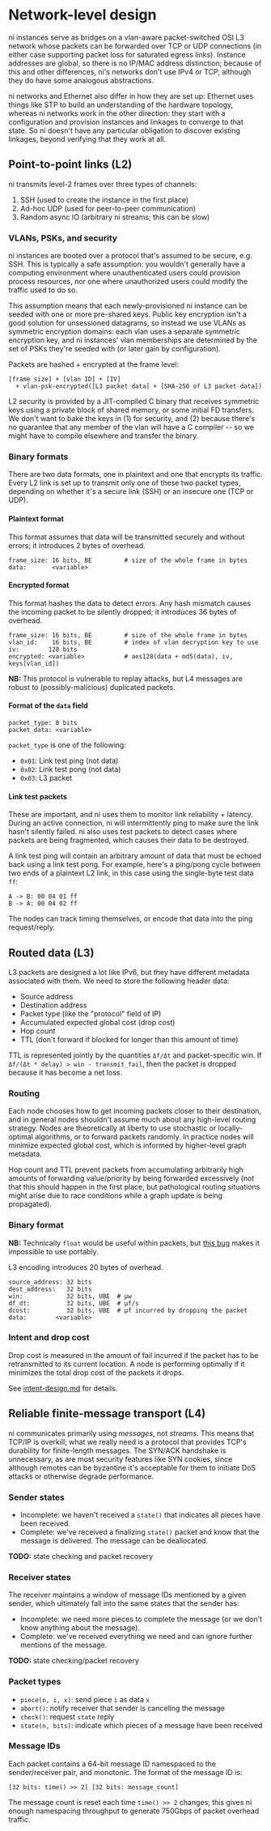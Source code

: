# Network-level design
ni instances serve as bridges on a vlan-aware packet-switched OSI L3 network
whose packets can be forwarded over TCP or UDP connections (in either case
supporting packet loss for saturated egress links). Instance addresses are
global, so there is no IP/MAC address distinction; because of this and other
differences, ni's networks don't use IPv4 or TCP, although they do have some
analogous abstractions.

ni networks and Ethernet also differ in how they are set up: Ethernet uses
things like STP to build an understanding of the hardware topology, whereas ni
networks work in the other direction: they start with a configuration and
provision instances and linkages to converge to that state. So ni doesn't have
any particular obligation to discover existing linkages, beyond verifying that
they work at all.

## Point-to-point links (L2)
ni transmits level-2 frames over three types of channels:

1. SSH (used to create the instance in the first place)
2. Ad-hoc UDP (used for peer-to-peer communication)
3. Random async IO (arbitrary ni streams; this can be slow)

### VLANs, PSKs, and security
ni instances are booted over a protocol that's assumed to be secure, e.g. SSH.
This is typically a safe assumption: you wouldn't generally have a computing
environment where unauthenticated users could provision process resources, nor
one where unauthorized users could modify the traffic used to do so.

This assumption means that each newly-provisioned ni instance can be seeded
with one or more pre-shared keys. Public key encryption isn't a good solution
for unsessioned datagrams, so instead we use VLANs as symmetric encryption
domains: each vlan uses a separate symmetric encryption key, and ni instances'
vlan memberships are determined by the set of PSKs they're seeded with (or
later gain by configuration).

Packets are hashed + encrypted at the frame level:

```
[frame size] + [vlan ID] + [IV]
  + vlan-psk-encrypted([L3 packet data] + [SHA-256 of L3 packet data])
```

L2 security is provided by a JIT-compiled C binary that receives symmetric keys
using a private block of shared memory, or some initial FD transfers. We don't
want to bake the keys in (1) for security, and (2) because there's no guarantee
that any member of the vlan will have a C compiler -- so we might have to
compile elsewhere and transfer the binary.

### Binary formats
There are two data formats, one in plaintext and one that encrypts its traffic.
Every L2 link is set up to transmit only one of these two packet types,
depending on whether it's a secure link (SSH) or an insecure one (TCP or UDP).

#### Plaintext format
This format assumes that data will be transmitted securely and without errors;
it introduces 2 bytes of overhead.

```
frame_size: 16 bits, BE         # size of the whole frame in bytes
data:       <variable>
```

#### Encrypted format
This format hashes the data to detect errors. Any hash mismatch causes the
incoming packet to be silently dropped; it introduces 36 bytes of overhead.

```
frame_size: 16 bits, BE         # size of the whole frame in bytes
vlan_id:    16 bits, BE         # index of vlan decryption key to use
iv:        128 bits
encrypted: <variable>           # aes128(data + md5(data), iv, keys[vlan_id])
```

**NB:** This protocol is vulnerable to replay attacks, but L4 messages are
robust to (possibly-malicious) duplicated packets.

#### Format of the `data` field
```
packet_type: 8 bits
packet_data: <variable>
```

`packet_type` is one of the following:

- `0x01`: Link test ping (not data)
- `0x02`: Link test pong (not data)
- `0x03`: L3 packet

#### Link test packets
These are important, and ni uses them to monitor link reliability + latency.
During an active connection, ni will intermittently ping to make sure the link
hasn't silently failed. ni also uses test packets to detect cases where packets
are being fragmented, which causes their data to be destroyed.

A link test ping will contain an arbitrary amount of data that must be echoed
back using a link test pong. For example, here's a ping/pong cycle between two
ends of a plaintext L2 link, in this case using the single-byte test data `ff`:

```
A -> B: 00 04 01 ff
B -> A: 00 04 02 ff
```

The nodes can track timing themselves, or encode that data into the ping
request/reply.

## Routed data (L3)
L3 packets are designed a lot like IPv6, but they have different metadata
associated with them. We need to store the following header data:

- Source address
- Destination address
- Packet type (like the "protocol" field of IP)
- Accumulated expected global cost (drop cost)
- Hop count
- TTL (don't forward if blocked for longer than this amount of time)

TTL is represented jointly by the quantities `Δf/Δt` and packet-specific win.
If `Δf/(Δt * delay) > win - transmit_fail`, then the packet is dropped because
it has become a net loss.

### Routing
Each node chooses how to get incoming packets closer to their destination, and
in general nodes shouldn't assume much about any high-level routing strategy.
Nodes are theoretically at liberty to use stochastic or locally-optimal
algorithms, or to forward packets randomly. In practice nodes will minimize
expected global cost, which is informed by higher-level graph metadata.

Hop count and TTL prevent packets from accumulating arbitrarily high amounts of
forwarding value/priority by being forwarded excessively (not that this should
happen in the first place, but pathological routing situations might arise due
to race conditions while a graph update is being propagated).

### Binary format
**NB:** Technically `float` would be useful within packets, but [this
bug](https://stackoverflow.com/questions/18969702/perl-strange-behaviour-on-unpack-of-floating-value#19404928)
makes it impossible to use portably.

L3 encoding introduces 20 bytes of overhead.

```
source_address: 32 bits
dest_address:   32 bits
win:            32 bits, UBE  # μw
df_dt:          32 bits, UBE  # μf/s
dcost:          32 bits, UBE  # μf incurred by dropping the packet
data:        <variable>
```

### Intent and drop cost
Drop cost is measured in the amount of fail incurred if the packet has to be
retransmitted to its current location. A node is performing optimally if it
minimizes the total drop cost of the packets it drops.

See [intent-design.md](intent-design.md) for details.

## Reliable finite-message transport (L4)
ni communicates primarily using _messages_, not _streams_. This means that
TCP/IP is overkill; what we really need is a protocol that provides TCP's
durability for finite-length messages. The SYN/ACK handshake is unnecessary, as
are most security features like SYN cookies, since although remotes can be
byzantine it's acceptable for them to initiate DoS attacks or otherwise degrade
performance.

### Sender states
- Incomplete: we haven't received a `state()` that indicates all pieces have
  been received.
- Complete: we've received a finalizing `state()` packet and know that the
  message is delivered. The message can be deallocated.

**TODO:** state checking and packet recovery

### Receiver states
The receiver maintains a window of message IDs mentioned by a given sender,
which ultimately fall into the same states that the sender has:

- Incomplete: we need more pieces to complete the message (or we don't know
  anything about the message).
- Complete: we've received everything we need and can ignore further mentions
  of the message.

**TODO:** state checking/packet recovery

### Packet types
- `piece(n, i, x)`: send piece `i` as data `x`
- `abort()`: notify receiver that sender is canceling the message
- `check()`: request `state` reply
- `state(n, bits)`: indicate which pieces of a message have been received

### Message IDs
Each packet contains a 64-bit message ID namespaced to the sender/receiver
pair, and monotonic. The format of the message ID is:

```
[32 bits: time() >> 2] [32 bits: message_count]
```

The message count is reset each time `time() >> 2` changes; this gives ni
enough namespacing throughput to generate 750Gbps of packet overhead traffic.

